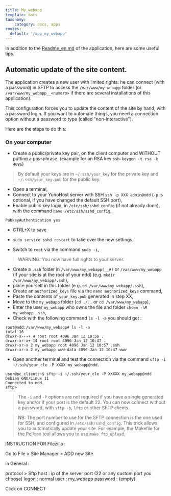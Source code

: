 ```yaml
---
title: My_webapp
template: docs
taxonomy:
    category: docs, apps
routes:
  default: '/app_my_webapp'
---
```

In addition to the [Readme_en.md](https://github.com/YunoHost-Apps/my_webapp_ynh/blob/testing/README_fr.md) of the application, here are some useful tips.

## Automatic update of the site content.
The application creates a new user with limited rights: he can connect (with a password) in SFTP to access the `/var/www/my_webapp` folder (or `/var/www/my_webapp__<numero>` if there are several installations of this application).

This configuration forces you to update the content of the site by hand, with a password login.
If you want to automate things, you need a connection option without a password to type (called "non-interactive").

Here are the steps to do this:

### On your computer
- Create a public/private key pair, on the client computer and WITHOUT putting a passphrase. (example for an RSA key `ssh-keygen -t rsa -b 4096`)

>By default your keys are in `~/.ssh/your_key` for the private key and `~/.ssh/your_key.pub` for the public key.
- Open a terminal,
- Connect to your YunoHost server with SSH `ssh -p XXX admin@ndd` (`-p` is optional, if you have changed the default SSH port),
- Enable public key login, in `/etc/ssh/sshd_config` (if not already done), with the command `nano /etc/ssh/sshd_config`,
```
PubkeyAuthentication yes
```
- CTRL+X to save
- `sudo service sshd restart` to take over the new settings.

- Switch to `root` via the command `sudo -i`,

>WARNING: You now have full rights to your server.
- Create a `.ssh` folder in `/var/www/my_webapp(__#)` or `/var/www/my_webapp` (if your site is at the root of your ndd) (e.g. `mkdir /var/www/my_webapp/.ssh`),
- place yourself in this folder (e.g. `cd /var/www/my_webapp/.ssh`),
- Create an `authorized_keys` file via the `nano authorized_keys` command,
- Paste the contents of `your_key.pub` generated in step XX,
- Move to the `my_webapp` folder (`cd ./..` or `cd /var/www/my_webapp`),
- Enter the user `my_webapp` who owns the file and folder `chown -hR my_webapp .ssh`,
- Check with the following command `ls -l -a` you should get :
```
root@ndd:/var/www/my_webapp# ls -l -a
total 16
drwxr-x---+ 4 root root 4096 Jan 12 10:56 .
drwxr-xr-x+ 14 root root 4096 Jan 12 10:47 .
drwxr-xr-x 2 my_webapp root 4096 Jan 12 10:57 .ssh
drwxr-xr-x 2 my_webapp www-data 4096 Jan 12 10:47 www
```
- Open another terminal and test the connection via the command `sftp -i ~/.ssh/your_cle -P XXXX my_webapp@ndd`.
```
user@pc_client:~$ sftp -i ~/.ssh/your_cle -P XXXXX my_webapp@ndd
Debian GNU/Linux 11
Connected to ndd.
sftp>
```

>The `-i` and `-P` options are not required if you have a single generated key and/or if your port is the default 22.
You can now connect without a password, with `sftp -b`, `lftp` or other SFTP clients.

>NB: The port number to use for the SFTP connection is the one used for SSH, and configured in `/etc/ssh/sshd_config`.
This trick allows you to automatically update your site. For example, the Makefile for the Pelican tool allows you to use `make ftp_upload`.


INSTRUCTION FOR Filezilla : 

Go to File > Site Manager > ADD new Site

in General : 

 protocol > Sftp
host : ip of the server 
port (22 or any custom port you choose)
logon : normal
user : my_webapp
password : (empty)

Click on CONNECT

